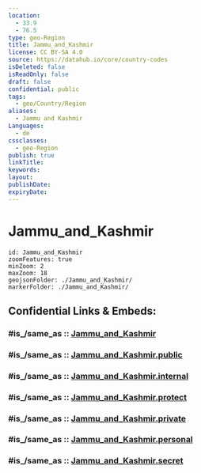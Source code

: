 ```yaml
---
location:
  - 33.9
  - 76.5
type: geo-Region
title: Jammu_and_Kashmir
license: CC BY-SA 4.0
source: https://datahub.io/core/country-codes
isDeleted: false
isReadOnly: false
draft: false
confidential: public
tags:
  - geo/Country/Region
aliases:
  - Jammu and Kashmir
Languages:
  - de
cssclasses:
  - geo-Region
publish: true
linkTitle:
keywords:
layout:
publishDate:
expiryDate:
---
```


# Jammu_and_Kashmir

```leaflet
id: Jammu_and_Kashmir
zoomFeatures: true 
minZoom: 2 
maxZoom: 18
geojsonFolder: ./Jammu_and_Kashmir/
markerFolder: ./Jammu_and_Kashmir/
```


## Confidential Links & Embeds: 

### #is_/same_as :: [Jammu_and_Kashmir](/_Standards/Earth/Continent/Asia/Indian_Subcontinent/India/States~India/Jammu_and_Kashmir.md) 

### #is_/same_as :: [Jammu_and_Kashmir.public](/_public/Earth/Continent/Asia/Indian_Subcontinent/India/States~India/Jammu_and_Kashmir.public.md) 

### #is_/same_as :: [Jammu_and_Kashmir.internal](/_internal/Earth/Continent/Asia/Indian_Subcontinent/India/States~India/Jammu_and_Kashmir.internal.md) 

### #is_/same_as :: [Jammu_and_Kashmir.protect](/_protect/Earth/Continent/Asia/Indian_Subcontinent/India/States~India/Jammu_and_Kashmir.protect.md) 

### #is_/same_as :: [Jammu_and_Kashmir.private](/_private/Earth/Continent/Asia/Indian_Subcontinent/India/States~India/Jammu_and_Kashmir.private.md) 

### #is_/same_as :: [Jammu_and_Kashmir.personal](/_personal/Earth/Continent/Asia/Indian_Subcontinent/India/States~India/Jammu_and_Kashmir.personal.md) 

### #is_/same_as :: [Jammu_and_Kashmir.secret](/_secret/Earth/Continent/Asia/Indian_Subcontinent/India/States~India/Jammu_and_Kashmir.secret.md)

